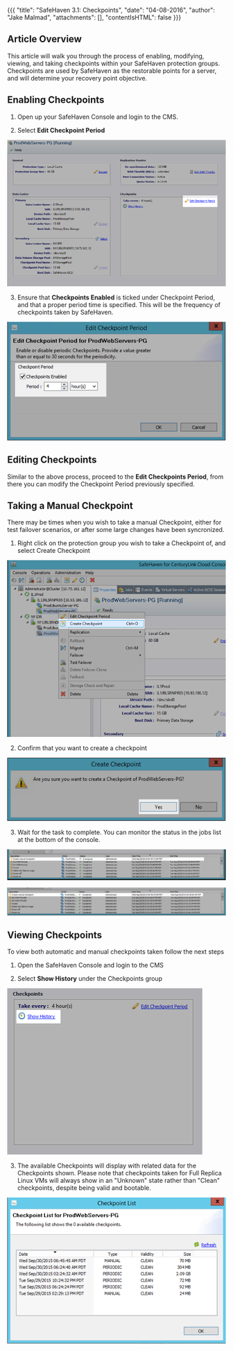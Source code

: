 {{{
  "title": "SafeHaven 3.1: Checkpoints",
  "date": "04-08-2016",
  "author": "Jake Malmad",
  "attachments": [],
  "contentIsHTML": false
}}}

## Article Overview
This article will walk you through the process of enabling, modifying, viewing, and taking checkpoints within your SafeHaven protection groups.  Checkpoints are used by SafeHaven as the restorable points for a
server, and will determine your recovery point objective.

## Enabling Checkpoints

1. Open up your SafeHaven Console and login to the CMS.

2. Select **Edit Checkpoint Period**

  ![Edit Checkpoints](../images/SAHA31-Checkpoints-1.png)

3. Ensure that **Checkpoints Enabled** is ticked under Checkpoint Period, and that a proper period time is specified.  This will be the frequency of checkpoints taken by SafeHaven.

  ![Checkpoints Enabled](../images/SAHA31-Checkpoints-2.png)

## Editing Checkpoints

Similar to the above process, proceed to the **Edit Checkpoints Period**, from there you can modify the Checkpoint Period previously specified.

## Taking a Manual Checkpoint

There may be times when you wish to take a manual Checkpoint, either for test failover scenarios, or after some large changes have been syncronized.

1. Right click on the protection group you wish to take a Checkpoint of, and select Create Checkpoint

  ![Create Checkpoints](../images/SAHA31-Checkpoints-3.png)

2. Confirm that you want to create a checkpoint

  ![Confirm Checkpoints](../images/SAHA31-Checkpoints-4.png)


3. Wait for the task to complete.  You can monitor the status in the jobs list at the bottom of the console.

  ![InProgress Checkpoints](../images/SAHA31-Checkpoints-5.png)

  ![Completed Checkpoints](../images/SAHA31-Checkpoints-6.png)

## Viewing Checkpoints

To view both automatic and manual checkpoints taken follow the next steps

1. Open the SafeHaven Console and login to the CMS

2. Select **Show History** under the Checkpoints group

  ![Show History Checkpoints](../images/SAHA31-Checkpoints-7.png)

3. The available Checkpoints will display with related data for the Checkpoints shown. Please note that checkpoints taken for Full Replica Linux VMs will always show in an "Unknown" state rather than "Clean" checkpoints, despite being valid and bootable.

  ![Listed Checkpoints](../images/SAHA31-Checkpoints-8.png)
